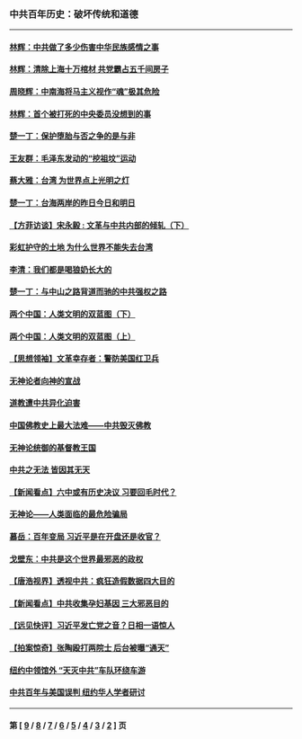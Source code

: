### 中共百年历史：破坏传统和道德
---
#### [林辉：中共做了多少伤害中华民族感情之事](../../pages/nf1176114/n14070968.md?09160430) 
#### [林辉：清除上海十万棺材 共党霸占五千间房子](../../pages/nf1176114/n14033735.md?09160430) 
#### [周晓辉：中南海将马主义视作“魂”极其危险](../../pages/nf1176114/n14026892.md?09160430) 
#### [林辉：首个被打死的中央委员没想到的事](../../pages/nf1176114/n13987400.md?09160430) 
#### [楚一丁：保护堕胎与否之争的是与非](../../pages/nf1176114/n13815642.md?09160430) 
#### [王友群：毛泽东发动的“挖祖坟”运动](../../pages/nf1176114/n13723639.md?09160430) 
#### [蔡大雅：台湾 为世界点上光明之灯](../../pages/nf1176114/n13531530.md?09160430) 
#### [楚一丁：台海两岸的昨日今日和明日](../../pages/nf1176114/n13531468.md?09160430) 
#### [【方菲访谈】宋永毅 : 文革与中共内部的倾轧（下）](../../pages/nf1176114/n13486836.md?09160430) 
#### [彩虹护守的土地 为什么世界不能失去台湾](../../pages/nf1176114/n13476849.md?09160430) 
#### [李清：我们都是喝狼奶长大的](../../pages/nf1176114/n13471478.md?09160430) 
#### [楚一丁：与中山之路背道而驰的中共强权之路](../../pages/nf1176114/n13437270.md?09160430) 
#### [两个中国：人类文明的双蓝图（下）](../../pages/nf1176114/n13423132.md?09160430) 
#### [两个中国：人类文明的双蓝图（上）](../../pages/nf1176114/n13422687.md?09160430) 
#### [【思想领袖】文革幸存者：警防美国红卫兵](../../pages/nf1176114/n13339289.md?09160430) 
#### [无神论者向神的宣战](../../pages/nf1176114/n13281535.md?09160430) 
#### [道教遭中共异化迫害](../../pages/nf1176114/n13281463.md?09160430) 
#### [中国佛教史上最大法难——中共毁灭佛教](../../pages/nf1176114/n13281397.md?09160430) 
#### [无神论统御的基督教王国](../../pages/nf1176114/n13281280.md?09160430) 
#### [中共之无法 皆因其无天](../../pages/nf1176114/n13281088.md?09160430) 
#### [【新闻看点】六中或有历史决议 习要回毛时代？](../../pages/nf1176114/n13222895.md?09160430) 
#### [无神论——人类面临的最危险骗局](../../pages/nf1176114/n13196137.md?09160430) 
#### [慕岳：百年变局 习近平是在开盘还是收官？](../../pages/nf1176114/n13206516.md?09160430) 
#### [戈壁东：中共是这个世界最邪恶的政权](../../pages/nf1176114/n13085641.md?09160430) 
#### [【唐浩视界】透视中共：疯狂造假数据四大目的](../../pages/nf1176114/n13080590.md?09160430) 
#### [【新闻看点】中共收集孕妇基因 三大邪恶目的](../../pages/nf1176114/n13077182.md?09160430) 
#### [【远见快评】习近平发亡党之音？日相一语惊人](../../pages/nf1176114/n13074809.md?09160430) 
#### [【拍案惊奇】张陶殴打两院士 后台被曝“通天”](../../pages/nf1176114/n13070496.md?09160430) 
#### [纽约中领馆外 “天灭中共”车队环绕车游](../../pages/nf1176114/n13070693.md?09160430) 
#### [中共百年与美国误判 纽约华人学者研讨](../../pages/nf1176114/n13067969.md?09160430) 

---
#### 第 [ [9](./9.md?09160430) / [8](./8.md?09160430) / [7](./7.md?09160430) / [6](./6.md?09160430) / [5](./5.md?09160430) / [4](./4.md?09160430) / [3](./3.md?09160430) / [2](./2.md?09160430) ] 页
